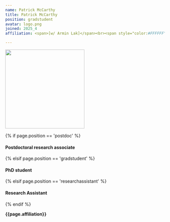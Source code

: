 ```yaml
---
name: Patrick McCarthy
title: Patrick McCarthy
position: gradstudent
avatar: logo.png
joined: 2025_4
affiliation: <span>[w/ Armin Lak]</span><br><span style="color:#FFFFFF">.</span>

---
```


<img width="250" src="{{site.baseurl}}/images/people/{{page.avatar}}" data-action="zoom">

 {% if page.position == 'postdoc' %}
<h4>Postdoctoral research associate</h4>
 {% elsif page.position == 'gradstudent' %}
<h4>PhD student</h4>
{% elsif page.position == 'researchassistant' %}
<h4>Research Assistant</h4>
 {% endif %}

<b>{{page.affiliation}}</b>
<br>

<header class="masthead text-justify" style="font-size:120%">

